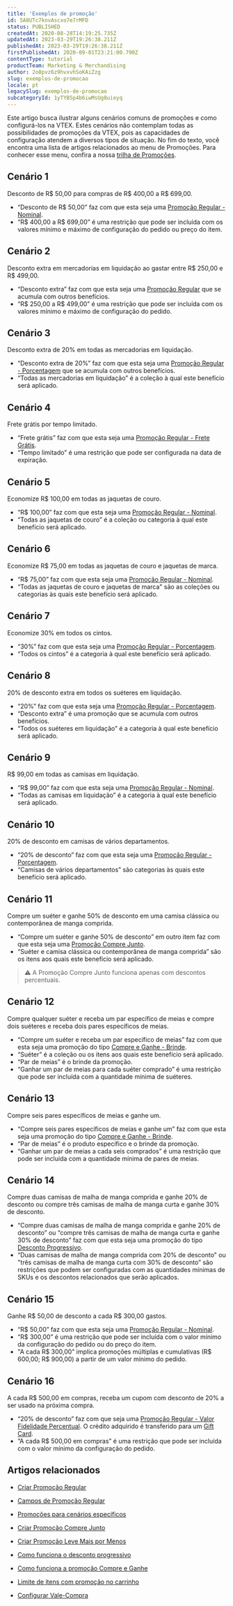 ```yaml
---
title: 'Exemplos de promoção'
id: 5A8UTc7knvAscxo7e7rMFD
status: PUBLISHED
createdAt: 2020-08-28T14:19:25.735Z
updatedAt: 2023-03-29T19:26:38.211Z
publishedAt: 2023-03-29T19:26:38.211Z
firstPublishedAt: 2020-09-01T23:21:00.790Z
contentType: tutorial
productTeam: Marketing & Merchandising
author: 2o8pvz6z9hvxvhSoKAiZzg
slug: exemplos-de-promocao
locale: pt
legacySlug: exemplos-de-promocao
subcategoryId: 1yTYB5p4b6iwMsUg8uieyq
---
```


Este artigo busca ilustrar alguns cenários comuns de promoções e como configurá-los na VTEX. Estes cenários não contemplam todas as possibilidades de promoções da VTEX, pois as capacidades de configuração atendem a diversos tipos de situação. No fim do texto, você encontra uma lista de artigos relacionados ao menu de Promoções. Para conhecer esse menu, confira a nossa [trilha de Promoções](https://help.vtex.com/pt/tracks/promotions--6asfF1vFYiZgTQtOzwJchR).

## Cenário 1

Desconto de R$ 50,00 para compras de R$ 400,00 a R$ 699,00.

- “Desconto de R$ 50,00” faz com que esta seja uma [Promoção Regular - Nominal](https://help.vtex.com/pt/tracks/promotions--6asfF1vFYiZgTQtOzwJchR/7FjbeZdE2KMwk5L1t98pZI).
- “R$ 400,00 a R$ 699,00” é uma restrição que pode ser incluída com os valores mínimo e máximo de configuração do pedido ou preço do item.

## Cenário 2

Desconto extra em mercadorias em liquidação ao gastar entre R$ 250,00 e R$ 499,00.

- “Desconto extra” faz com que esta seja uma [Promoção Regular](https://help.vtex.com/pt/tracks/promotions--6asfF1vFYiZgTQtOzwJchR/7FjbeZdE2KMwk5L1t98pZI) que se acumula com outros benefícios.
- “R$ 250,00 a R$ 499,00” é uma restrição que pode ser incluída com os valores mínimo e máximo de configuração do pedido.

## Cenário 3

Desconto extra de 20% em todas as mercadorias em liquidação.

- “Desconto extra de 20%” faz com que esta seja uma [Promoção Regular - Porcentagem](https://help.vtex.com/pt/tracks/promotions--6asfF1vFYiZgTQtOzwJchR/7FjbeZdE2KMwk5L1t98pZI) que se acumula com outros benefícios.
- “Todas as mercadorias em liquidação” é a coleção à qual este benefício será aplicado.

## Cenário 4

Frete grátis por tempo limitado.

- “Frete grátis” faz com que esta seja uma [Promoção Regular - Frete Grátis](https://help.vtex.com/pt/tracks/promotions--6asfF1vFYiZgTQtOzwJchR/7FjbeZdE2KMwk5L1t98pZI).
- “Tempo limitado” é uma restrição que pode ser configurada na data de expiração.

## Cenário 5

Economize R$ 100,00 em todas as jaquetas de couro.

- “R$ 100,00” faz com que esta seja uma [Promoção Regular - Nominal](https://help.vtex.com/pt/tracks/promotions--6asfF1vFYiZgTQtOzwJchR/7FjbeZdE2KMwk5L1t98pZI).
- “Todas as jaquetas de couro” é a coleção ou categoria à qual este benefício será aplicado.

## Cenário 6

Economize R$ 75,00 em todas as jaquetas de couro e jaquetas de marca.

- “R$ 75,00” faz com que esta seja uma [Promoção Regular - Nominal](https://help.vtex.com/pt/tracks/promotions--6asfF1vFYiZgTQtOzwJchR/7FjbeZdE2KMwk5L1t98pZI).
- “Todas as jaquetas de couro e jaquetas de marca" são as coleções ou categorias às quais este benefício será aplicado.

## Cenário 7

Economize 30% em todos os cintos.

- “30%” faz com que esta seja uma [Promoção Regular - Porcentagem](https://help.vtex.com/pt/tracks/promotions--6asfF1vFYiZgTQtOzwJchR/7FjbeZdE2KMwk5L1t98pZI).
- “Todos os cintos” é a categoria à qual este benefício será aplicado.

## Cenário 8

20% de desconto extra em todos os suéteres em liquidação.

- “20%” faz com que esta seja uma [Promoção Regular - Porcentagem](https://help.vtex.com/pt/tracks/promotions--6asfF1vFYiZgTQtOzwJchR/7FjbeZdE2KMwk5L1t98pZI).
- “Desconto extra” é uma promoção que se acumula com outros benefícios.
- “Todos os suéteres em liquidação” é a categoria à qual este benefício será aplicado.

## Cenário 9

R$ 99,00 em todas as camisas em liquidação.

- “R$ 99,00” faz com que esta seja uma [Promoção Regular - Nominal](https://help.vtex.com/pt/tracks/promotions--6asfF1vFYiZgTQtOzwJchR/7FjbeZdE2KMwk5L1t98pZI).
- “Todas as camisas em liquidação” é a categoria à qual este benefício será aplicado.

## Cenário 10

20% de desconto em camisas de vários departamentos.

- “20% de desconto” faz com que esta seja uma [Promoção Regular - Porcentagem](https://help.vtex.com/pt/tracks/promotions--6asfF1vFYiZgTQtOzwJchR/7FjbeZdE2KMwk5L1t98pZI).
- “Camisas de vários departamentos” são categorias às quais este benefício será aplicado.

## Cenário 11

Compre um suéter e ganhe 50% de desconto em uma camisa clássica ou contemporânea de manga comprida.

- “Compre um suéter e ganhe 50% de desconto” em outro item faz com que esta seja uma [Promoção Compre Junto](https://help.vtex.com/pt/tutorial/buy-together--tutorials_323).
- “Suéter e camisa clássica ou contemporânea de manga comprida” são os itens aos quais este benefício será aplicado.

>⚠️ A Promoção Compre Junto funciona apenas com descontos percentuais.

## Cenário 12

Compre qualquer suéter e receba um par específico de meias e compre dois suéteres e receba dois pares específicos de meias.

- “Compre um suéter e receba um par específico de meias” faz com que esta seja uma promoção do tipo [Compre e Ganhe - Brinde](https://help.vtex.com/pt/tutorial/buy-one-get-one--tutorials_322).
- “Suéter” é a coleção ou os itens aos quais este benefício será aplicado.
- “Par de meias” é o brinde da promoção.
- “Ganhar um par de meias para cada suéter comprado” é uma restrição que pode ser incluída com a quantidade mínima de suéteres.

## Cenário 13

Compre seis pares específicos de meias e ganhe um.

- “Compre seis pares específicos de meias e ganhe um” faz com que esta seja uma promoção do tipo [Compre e Ganhe - Brinde](https://help.vtex.com/pt/tutorial/buy-one-get-one--tutorials_322).
- “Par de meias” é o produto específico e o brinde da promoção.
- “Ganhar um par de meias a cada seis comprados” é uma restrição que pode ser incluída com a quantidade mínima de pares de meias.

## Cenário 14

Compre duas camisas de malha de manga comprida e ganhe 20% de desconto ou compre três camisas de malha de manga curta e ganhe 30% de desconto.

- “Compre duas camisas de malha de manga comprida e ganhe 20% de desconto” ou “compre três camisas de malha de manga curta e ganhe 30% de desconto” faz com que esta seja uma promoção do tipo [Desconto Progressivo](https://help.vtex.com/pt/tutorial/progressive-discount--tutorials_324).
- “Duas camisas de malha de manga comprida com 20% de desconto" ou "três camisas de malha de manga curta com 30% de desconto” são restrições que podem ser configuradas com as quantidades mínimas de SKUs e os descontos relacionados que serão aplicados.

## Cenário 15

Ganhe R$ 50,00 de desconto a cada R$ 300,00 gastos.

- “R$ 50,00” faz com que esta seja uma [Promoção Regular - Nominal](https://help.vtex.com/pt/tracks/promotions--6asfF1vFYiZgTQtOzwJchR/7FjbeZdE2KMwk5L1t98pZI).
- “R$ 300,00” é uma restrição que pode ser incluída com o valor mínimo da configuração do pedido ou do preço do item. 
- "A cada R$ 300,00" implica promoções múltiplas e cumulativas (R$ 600,00; R$ 900,00) a partir de um valor mínimo do pedido.

## Cenário 16

A cada R$ 500,00 em compras, receba um cupom com desconto de 20% a ser usado na próxima compra. 

- “20% de desconto” faz com que seja uma [Promoção Regular - Valor Fidelidade Percentual](https://help.vtex.com/pt/tracks/promotions--6asfF1vFYiZgTQtOzwJchR/7FjbeZdE2KMwk5L1t98pZI). O crédito adquirido é transferido para um [Gift Card](https://help.vtex.com/pt/tutorial/gift-card--tutorials_995?locale=pt).
- “A cada R$ 500,00 em compras” é uma restrição que pode ser incluída com o valor mínimo da configuração do pedido. 

## Artigos relacionados
-   [Criar Promoção Regular](https://help.vtex.com/pt/tracks/promotions--6asfF1vFYiZgTQtOzwJchR/7FjbeZdE2KMwk5L1t98pZI)

-   [Campos de Promoção Regular](https://help.vtex.com/pt/tutorial/regular-promotion--tutorials_327)

-   [Promoções para cenários específicos](https://help.vtex.com/pt/tracks/promotions--6asfF1vFYiZgTQtOzwJchR/jOu9b69mKbrTDfSJYAawy)

-   [Criar Promoção Compre Junto](https://help.vtex.com/pt/tutorial/buy-together--tutorials_323)

-   [Criar Promoção Leve Mais por Menos](https://help.vtex.com/pt/tutorial/creating-more-for-less-promotion--tutorials_325)

-   [Como funciona o desconto progressivo](https://help.vtex.com/pt/tutorial/progressive-discount--tutorials_324)

-   [Como funciona a promoção Compre e Ganhe](https://help.vtex.com/pt/tutorial/buy-one-get-one--tutorials_322)

-   [Limite de itens com promoção no carrinho](https://help.vtex.com/pt/tracks/promotions--6asfF1vFYiZgTQtOzwJchR/jOu9b69mKbrTDfSJYAawy)

-   [Configurar Vale-Compra](https://help.vtex.com/pt/tutorial/how-to-configure-gift-cards--tutorials_995)
